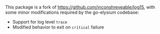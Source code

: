 This package is a fork of https://github.com/inconshreveable/log15, with some
minor modifications required by the go-elysium codebase:

 * Support for log level `trace`
 * Modified behavior to exit on `critical` failure
